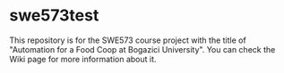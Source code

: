 # swe573test
This repository is for the SWE573 course project with the title of "Automation for a Food Coop at Bogazici University". You can check the Wiki page for more information about it.
